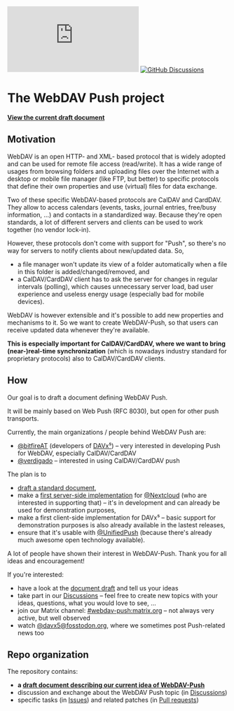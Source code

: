 [![Matrix](https://img.shields.io/matrix/webdav-push:matrix.org)](https://matrix.to/#/#webdav-push:matrix.org)
[![GitHub Discussions](https://img.shields.io/github/discussions/bitfireAT/webdav-push)](https://img.shields.io/github/discussions/bitfireAT/webdav-push)


# The WebDAV Push project

**[View the current draft document](webdav-push-draft.md)**


## Motivation

WebDAV is an open HTTP- and XML- based protocol that is widely adopted and can be used for remote file access (read/write). It has a wide range of usages from browsing folders and uploading files over the Internet with a desktop or mobile file manager (like FTP, but better) to specific protocols that define their own properties and use (virtual) files for data exchange.

Two of these specific WebDAV-based protocols are CalDAV and CardDAV. They allow to access calendars (events, tasks, journal entries, free/busy information, …) and contacts in a standardized way. Because they're open standards, a lot of different servers and clients can be used to work together (no vendor lock-in).

However, these protocols don't come with support for "Push", so there's no way for servers to notify clients about new/updated data. So,

- a file manager won't update its view of a folder automatically when a file in this folder is added/changed/removed, and
- a CalDAV/CardDAV client has to ask the server for changes in regular intervals (polling), which causes unnecessary server load, bad user experience and useless energy usage (especially bad for mobile devices).

WebDAV is however extensible and it's possible to add new properties and mechanisms to it. So we want to create WebDAV-Push, so that users can receive updated data whenever they're available.

**This is especially important for CalDAV/CardDAV, where we want to bring (near-)real-time synchronization** (which is nowadays industry standard for proprietary protocols) also to CalDAV/CardDAV clients.


## How

Our goal is to draft a document defining WebDAV Push.

It will be mainly based on Web Push (RFC 8030), but open for other push transports.

Currently, the main organizations / people behind WebDAV Push are:

- [@bitfireAT](https://github.com/bitfireAT) (developers of [DAVx⁵](https://github.com/bitfireAT/davx5-ose)) – very interested in developing Push for WebDAV, especially CalDAV/CardDAV
- [@verdigado](https://github.com/verdigado) – interested in using CalDAV/CardDAV push

The plan is to

- [draft a standard document](webdav-push-draft.md),
- make a [first server-side implementation](https://github.com/bitfireAT/nc_ext_dav_push) for [@Nextcloud](https://github.com/nextcloud) (who are interested in supporting that) – it's in development and can already be used for demonstration purposes,
- make a first client-side implementation for DAVx⁵ – basic support for demonstration purposes is also already available in the lastest releases,
- ensure that it's usable with [@UnifiedPush](https://github.com/UnifiedPush) (because there's already much awesome open technology available).

A lot of people have shown their interest in WebDAV-Push. Thank you for all ideas and encouragement!

If you're interested:

- have a look at the [document draft](webdav-push-draft.md) and tell us your ideas
- take part in our [Discussions](https://github.com/bitfireAT/webdav-push/discussions) – feel free to create new topics with your ideas, questions, what you would love to see, …
- join our Matrix channel: [#webdav-push:matrix.org](https://matrix.to/#/#webdav-push:matrix.org) – not always very active, but well observed
- watch [@davx5@fosstodon.org](https://fosstodon.org/@davx5app), where we sometimes post Push-related news too


## Repo organization

The repository contains:

- **a [draft document describing our current idea of WebDAV-Push](webdav-push-draft.md)**
- discussion and exchange about the WebDAV Push topic (in [Discussions](https://github.com/bitfireAT/webdav-push/discussions))
- specific tasks (in [Issues](https://github.com/bitfireAT/webdav-push/issues)) and related patches (in [Pull requests](https://github.com/bitfireAT/webdav-push/pulls))
